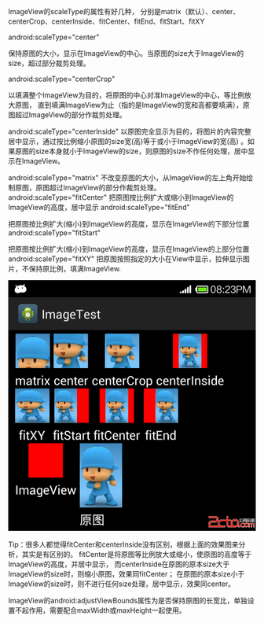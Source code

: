 
ImageView的scaleType的属性有好几种，
分别是matrix（默认）、center、centerCrop、centerInside、fitCenter、fitEnd、fitStart、fitXY

android:scaleType="center"

保持原图的大小，显示在ImageView的中心。当原图的size大于ImageView的size，超过部分裁剪处理。

android:scaleType="centerCrop"

以填满整个ImageView为目的，将原图的中心对准ImageView的中心，等比例放大原图，
直到填满ImageView为止（指的是ImageView的宽和高都要填满），原图超过ImageView的部分作裁剪处理。

android:scaleType="centerInside"
以原图完全显示为目的，将图片的内容完整居中显示，通过按比例缩小原图的size宽(高)等于或小于ImageView的宽(高)
。如果原图的size本身就小于ImageView的size，则原图的size不作任何处理，居中显示在ImageView。

android:scaleType="matrix"
不改变原图的大小，从ImageView的左上角开始绘制原图，原图超过ImageView的部分作裁剪处理。
android:scaleType="fitCenter"
把原图按比例扩大或缩小到ImageView的ImageView的高度，居中显示
android:scaleType="fitEnd"

把原图按比例扩大(缩小)到ImageView的高度，显示在ImageView的下部分位置
android:scaleType="fitStart"

把原图按比例扩大(缩小)到ImageView的高度，显示在ImageView的上部分位置
android:scaleType="fitXY"
把原图按照指定的大小在View中显示，拉伸显示图片，不保持原比例，填满ImageView.

![image](imageView_Scale.png)

Tip：很多人都觉得fitCenter和centerInside没有区别，根据上面的效果图来分析，其实是有区别的。
fitCenter是将原图等比例放大或缩小，使原图的高度等于ImageView的高度，并居中显示，
而centerInside在原图的原本size大于ImageView的size时，则缩小原图，效果同fitCenter；
在原图的原本size小于ImageView的size时，则不进行任何size处理，居中显示，效果同center。


ImageView的android:adjustViewBounds属性为是否保持原图的长宽比，单独设置不起作用，需要配合maxWidth或maxHeight一起使用。
